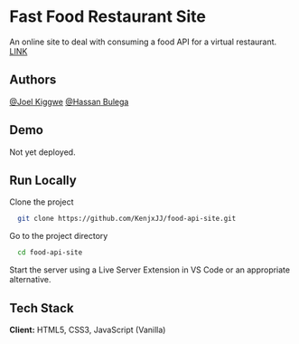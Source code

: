 
# Fast Food Restaurant Site

An online site to deal with consuming a food API for a virtual restaurant.
[LINK](https://spoonacular.com/food-api)

## Authors

[@Joel Kiggwe](https://github.com/KenjxJJ)
[@Hassan Bulega](https://github.com/BulegaHassan)

## Demo

Not yet deployed.

## Run Locally

Clone the project

```bash
  git clone https://github.com/KenjxJJ/food-api-site.git
```

Go to the project directory

```bash
  cd food-api-site
```

Start the server using a Live Server Extension in VS Code or an appropriate alternative.

## Tech Stack

**Client:** HTML5, CSS3, JavaScript (Vanilla)
